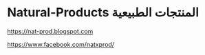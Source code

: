 # Natural-Products المنتجات الطبيعية

https://nat-prod.blogspot.com


https://www.facebook.com/natxprod/




